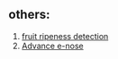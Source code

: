 ## others:
1. [fruit ripeness detection](https://hackaday.io/project/16809-electronic-nose-to-detect-fruit-ripening)
2. [Advance e-nose](https://web.archive.org/web/20180513090020/http://www.maskau.dk/projects/electronic-nose)
